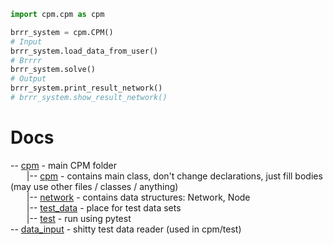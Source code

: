 ```python
import cpm.cpm as cpm

brrr_system = cpm.CPM()
# Input
brrr_system.load_data_from_user()
# Brrrr
brrr_system.solve()
# Output
brrr_system.print_result_network()
# brrr_system.show_result_network()
```
# Docs
-- [cpm](cpm) - main CPM folder </br>
&emsp; &nbsp; |-- [cpm](cpm/cpm) - contains main class, don't change declarations, just fill bodies (may use other files / classes / anything)</br>
&emsp; &nbsp; |-- [network](cpm/network) - contains data structures: Network, Node</br>
&emsp; &nbsp; |-- [test_data](cpm/test_data) - place for test data sets</br>
&emsp; &nbsp; |-- [test](cpm/test) - run using pytest</br>
-- [data_input](data_input.py) - shitty test data reader (used in cpm/test)</br>